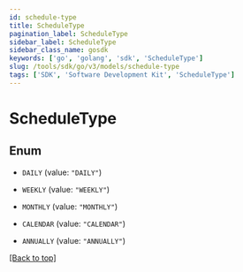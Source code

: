 ```yaml
---
id: schedule-type
title: ScheduleType
pagination_label: ScheduleType
sidebar_label: ScheduleType
sidebar_class_name: gosdk
keywords: ['go', 'golang', 'sdk', 'ScheduleType'] 
slug: /tools/sdk/go/v3/models/schedule-type
tags: ['SDK', 'Software Development Kit', 'ScheduleType']
---
```


# ScheduleType

## Enum


* `DAILY` (value: `"DAILY"`)

* `WEEKLY` (value: `"WEEKLY"`)

* `MONTHLY` (value: `"MONTHLY"`)

* `CALENDAR` (value: `"CALENDAR"`)

* `ANNUALLY` (value: `"ANNUALLY"`)


[[Back to top]](#) 


